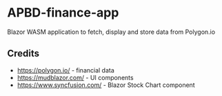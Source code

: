 # APBD-finance-app
Blazor WASM application to fetch, display and store data from Polygon.io

## Credits
+ https://polygon.io/ - financial data
+ https://mudblazor.com/ - UI components
+ https://www.syncfusion.com/ - Blazor Stock Chart component

